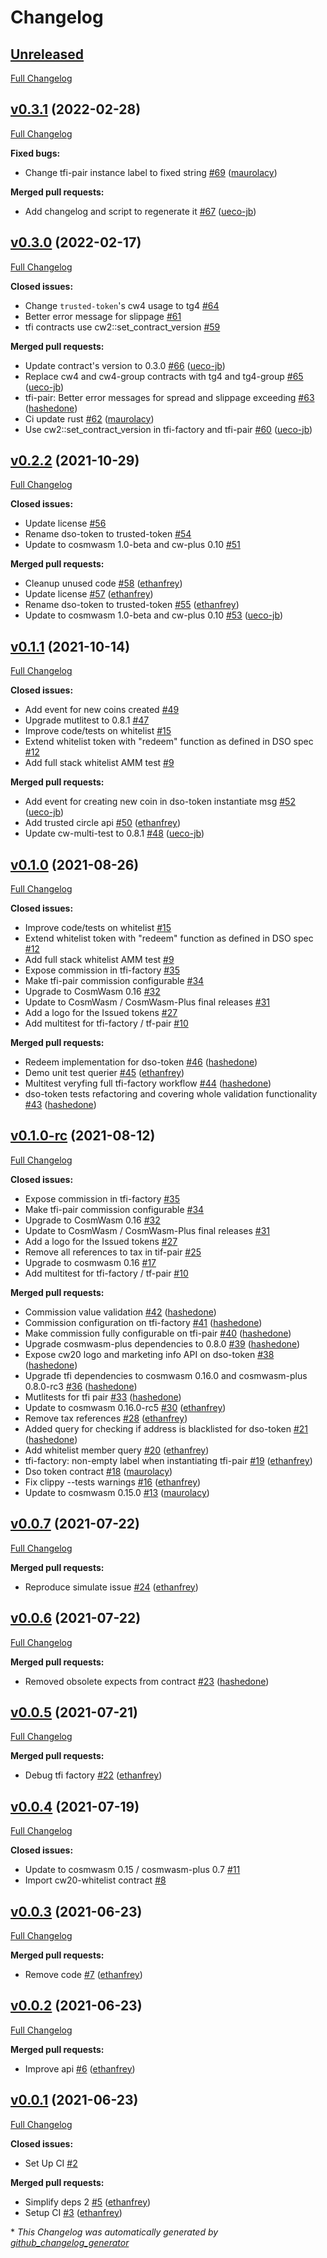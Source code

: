 # Changelog

## [Unreleased](https://github.com/confio/tfi/tree/HEAD)

[Full Changelog](https://github.com/confio/tfi/compare/v0.3.1...HEAD)

## [v0.3.1](https://github.com/confio/tfi/tree/v0.3.1) (2022-02-28)

[Full Changelog](https://github.com/confio/tfi/compare/v0.3.0...v0.3.1)

**Fixed bugs:**

- Change tfi-pair instance label to fixed string [\#69](https://github.com/confio/tfi/pull/69) ([maurolacy](https://github.com/maurolacy))

**Merged pull requests:**

- Add changelog and script to regenerate it [\#67](https://github.com/confio/tfi/pull/67) ([ueco-jb](https://github.com/ueco-jb))

## [v0.3.0](https://github.com/confio/tfi/tree/v0.3.0) (2022-02-17)

[Full Changelog](https://github.com/confio/tfi/compare/v0.2.2...v0.3.0)

**Closed issues:**

- Change `trusted-token`'s cw4 usage to tg4 [\#64](https://github.com/confio/tfi/issues/64)
- Better error message for slippage [\#61](https://github.com/confio/tfi/issues/61)
- tfi contracts use cw2::set\_contract\_version [\#59](https://github.com/confio/tfi/issues/59)

**Merged pull requests:**

- Update contract's version to 0.3.0 [\#66](https://github.com/confio/tfi/pull/66) ([ueco-jb](https://github.com/ueco-jb))
- Replace cw4 and cw4-group contracts with tg4 and tg4-group [\#65](https://github.com/confio/tfi/pull/65) ([ueco-jb](https://github.com/ueco-jb))
- tfi-pair: Better error messages for spread and slippage exceeding [\#63](https://github.com/confio/tfi/pull/63) ([hashedone](https://github.com/hashedone))
- Ci update rust [\#62](https://github.com/confio/tfi/pull/62) ([maurolacy](https://github.com/maurolacy))
- Use cw2::set\_contract\_version in tfi-factory and tfi-pair [\#60](https://github.com/confio/tfi/pull/60) ([ueco-jb](https://github.com/ueco-jb))

## [v0.2.2](https://github.com/confio/tfi/tree/v0.2.2) (2021-10-29)

[Full Changelog](https://github.com/confio/tfi/compare/v0.1.1...v0.2.2)

**Closed issues:**

- Update license [\#56](https://github.com/confio/tfi/issues/56)
- Rename dso-token to trusted-token [\#54](https://github.com/confio/tfi/issues/54)
- Update to cosmwasm 1.0-beta and cw-plus 0.10 [\#51](https://github.com/confio/tfi/issues/51)

**Merged pull requests:**

- Cleanup unused code [\#58](https://github.com/confio/tfi/pull/58) ([ethanfrey](https://github.com/ethanfrey))
- Update license [\#57](https://github.com/confio/tfi/pull/57) ([ethanfrey](https://github.com/ethanfrey))
- Rename dso-token to trusted-token [\#55](https://github.com/confio/tfi/pull/55) ([ethanfrey](https://github.com/ethanfrey))
- Update to cosmwasm 1.0-beta and cw-plus 0.10 [\#53](https://github.com/confio/tfi/pull/53) ([ueco-jb](https://github.com/ueco-jb))

## [v0.1.1](https://github.com/confio/tfi/tree/v0.1.1) (2021-10-14)

[Full Changelog](https://github.com/confio/tfi/compare/v0.1.0...v0.1.1)

**Closed issues:**

- Add event for new coins created [\#49](https://github.com/confio/tfi/issues/49)
- Upgrade mutlitest to 0.8.1 [\#47](https://github.com/confio/tfi/issues/47)
- Improve code/tests on whitelist [\#15](https://github.com/confio/tfi/issues/15)
- Extend whitelist token with "redeem" function as defined in DSO spec [\#12](https://github.com/confio/tfi/issues/12)
- Add full stack whitelist AMM test [\#9](https://github.com/confio/tfi/issues/9)

**Merged pull requests:**

- Add event for creating new coin in dso-token instantiate msg [\#52](https://github.com/confio/tfi/pull/52) ([ueco-jb](https://github.com/ueco-jb))
- Add trusted circle api [\#50](https://github.com/confio/tfi/pull/50) ([ethanfrey](https://github.com/ethanfrey))
- Update cw-multi-test to 0.8.1 [\#48](https://github.com/confio/tfi/pull/48) ([ueco-jb](https://github.com/ueco-jb))

## [v0.1.0](https://github.com/confio/tfi/tree/v0.1.0) (2021-08-26)

[Full Changelog](https://github.com/confio/tfi/compare/v0.1.0-rc...v0.1.0)

**Closed issues:**

- Improve code/tests on whitelist [\#15](https://github.com/confio/tfi/issues/15)
- Extend whitelist token with "redeem" function as defined in DSO spec [\#12](https://github.com/confio/tfi/issues/12)
- Add full stack whitelist AMM test [\#9](https://github.com/confio/tfi/issues/9)
- Expose commission in tfi-factory [\#35](https://github.com/confio/tfi/issues/35)
- Make tfi-pair commission configurable [\#34](https://github.com/confio/tfi/issues/34)
- Upgrade to CosmWasm 0.16 [\#32](https://github.com/confio/tfi/issues/32)
- Update to CosmWasm / CosmWasm-Plus final releases [\#31](https://github.com/confio/tfi/issues/31)
- Add a logo for the Issued tokens [\#27](https://github.com/confio/tfi/issues/27)
- Add multitest for tfi-factory / tf-pair [\#10](https://github.com/confio/tfi/issues/10)

**Merged pull requests:**

- Redeem implementation for dso-token [\#46](https://github.com/confio/tfi/pull/46) ([hashedone](https://github.com/hashedone))
- Demo unit test querier [\#45](https://github.com/confio/tfi/pull/45) ([ethanfrey](https://github.com/ethanfrey))
- Multitest veryfing full tfi-factory workflow [\#44](https://github.com/confio/tfi/pull/44) ([hashedone](https://github.com/hashedone))
- dso-token tests refactoring and covering whole validation functionality [\#43](https://github.com/confio/tfi/pull/43) ([hashedone](https://github.com/hashedone))

## [v0.1.0-rc](https://github.com/confio/tfi/tree/v0.1.0-rc) (2021-08-12)

[Full Changelog](https://github.com/confio/tfi/compare/v0.0.7...v0.1.0-rc)

**Closed issues:**

- Expose commission in tfi-factory [\#35](https://github.com/confio/tfi/issues/35)
- Make tfi-pair commission configurable [\#34](https://github.com/confio/tfi/issues/34)
- Upgrade to CosmWasm 0.16 [\#32](https://github.com/confio/tfi/issues/32)
- Update to CosmWasm / CosmWasm-Plus final releases [\#31](https://github.com/confio/tfi/issues/31)
- Add a logo for the Issued tokens [\#27](https://github.com/confio/tfi/issues/27)
- Remove all references to tax in tif-pair [\#25](https://github.com/confio/tfi/issues/25)
- Upgrade to cosmwasm 0.16 [\#17](https://github.com/confio/tfi/issues/17)
- Add multitest for tfi-factory / tf-pair [\#10](https://github.com/confio/tfi/issues/10)

**Merged pull requests:**

- Commission value validation [\#42](https://github.com/confio/tfi/pull/42) ([hashedone](https://github.com/hashedone))
- Commission configuration on tfi-factory [\#41](https://github.com/confio/tfi/pull/41) ([hashedone](https://github.com/hashedone))
- Make commission fully configurable on tfi-pair [\#40](https://github.com/confio/tfi/pull/40) ([hashedone](https://github.com/hashedone))
- Upgrade cosmwasm-plus dependencies to 0.8.0 [\#39](https://github.com/confio/tfi/pull/39) ([hashedone](https://github.com/hashedone))
- Expose cw20 logo and marketing info API on dso-token [\#38](https://github.com/confio/tfi/pull/38) ([hashedone](https://github.com/hashedone))
- Upgrade tfi dependencies to cosmwasm 0.16.0 and cosmwasm-plus 0.8.0-rc3 [\#36](https://github.com/confio/tfi/pull/36) ([hashedone](https://github.com/hashedone))
- Mutlitests for tfi pair [\#33](https://github.com/confio/tfi/pull/33) ([hashedone](https://github.com/hashedone))
- Update to cosmwasm 0.16.0-rc5 [\#30](https://github.com/confio/tfi/pull/30) ([ethanfrey](https://github.com/ethanfrey))
- Remove tax references [\#28](https://github.com/confio/tfi/pull/28) ([ethanfrey](https://github.com/ethanfrey))
- Added query for checking if address is blacklisted for dso-token [\#21](https://github.com/confio/tfi/pull/21) ([hashedone](https://github.com/hashedone))
- Add whitelist member query [\#20](https://github.com/confio/tfi/pull/20) ([ethanfrey](https://github.com/ethanfrey))
- tfi-factory: non-empty label when instantiating tfi-pair [\#19](https://github.com/confio/tfi/pull/19) ([ethanfrey](https://github.com/ethanfrey))
- Dso token contract [\#18](https://github.com/confio/tfi/pull/18) ([maurolacy](https://github.com/maurolacy))
- Fix clippy --tests warnings [\#16](https://github.com/confio/tfi/pull/16) ([ethanfrey](https://github.com/ethanfrey))
- Update to cosmwasm 0.15.0 [\#13](https://github.com/confio/tfi/pull/13) ([maurolacy](https://github.com/maurolacy))

## [v0.0.7](https://github.com/confio/tfi/tree/v0.0.7) (2021-07-22)

[Full Changelog](https://github.com/confio/tfi/compare/v0.0.6...v0.0.7)

**Merged pull requests:**

- Reproduce simulate issue [\#24](https://github.com/confio/tfi/pull/24) ([ethanfrey](https://github.com/ethanfrey))

## [v0.0.6](https://github.com/confio/tfi/tree/v0.0.6) (2021-07-22)

[Full Changelog](https://github.com/confio/tfi/compare/v0.0.5...v0.0.6)

**Merged pull requests:**

- Removed obsolete expects from contract [\#23](https://github.com/confio/tfi/pull/23) ([hashedone](https://github.com/hashedone))

## [v0.0.5](https://github.com/confio/tfi/tree/v0.0.5) (2021-07-21)

[Full Changelog](https://github.com/confio/tfi/compare/v0.0.4...v0.0.5)

**Merged pull requests:**

- Debug tfi factory [\#22](https://github.com/confio/tfi/pull/22) ([ethanfrey](https://github.com/ethanfrey))

## [v0.0.4](https://github.com/confio/tfi/tree/v0.0.4) (2021-07-19)

[Full Changelog](https://github.com/confio/tfi/compare/v0.0.3...v0.0.4)

**Closed issues:**

- Update to cosmwasm 0.15 / cosmwasm-plus 0.7 [\#11](https://github.com/confio/tfi/issues/11)
- Import cw20-whitelist contract [\#8](https://github.com/confio/tfi/issues/8)

## [v0.0.3](https://github.com/confio/tfi/tree/v0.0.3) (2021-06-23)

[Full Changelog](https://github.com/confio/tfi/compare/v0.0.2...v0.0.3)

**Merged pull requests:**

- Remove code [\#7](https://github.com/confio/tfi/pull/7) ([ethanfrey](https://github.com/ethanfrey))

## [v0.0.2](https://github.com/confio/tfi/tree/v0.0.2) (2021-06-23)

[Full Changelog](https://github.com/confio/tfi/compare/v0.0.1...v0.0.2)

**Merged pull requests:**

- Improve api [\#6](https://github.com/confio/tfi/pull/6) ([ethanfrey](https://github.com/ethanfrey))

## [v0.0.1](https://github.com/confio/tfi/tree/v0.0.1) (2021-06-23)

[Full Changelog](https://github.com/confio/tfi/compare/1ba9f1107fa449908cb9daa4a0409ee5dac93e0f...v0.0.1)

**Closed issues:**

- Set Up CI [\#2](https://github.com/confio/tfi/issues/2)

**Merged pull requests:**

- Simplify deps 2 [\#5](https://github.com/confio/tfi/pull/5) ([ethanfrey](https://github.com/ethanfrey))
- Setup CI [\#3](https://github.com/confio/tfi/pull/3) ([ethanfrey](https://github.com/ethanfrey))



\* *This Changelog was automatically generated by [github_changelog_generator](https://github.com/github-changelog-generator/github-changelog-generator)*
